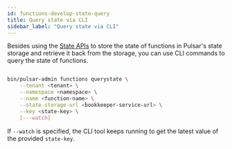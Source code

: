 ```yaml
---
id: functions-develop-state-query
title: Query state via CLI
sidebar_label: "Query state via CLI"
---
```


Besides using the [State APIs](functions-develop-state-api.md) to store the state of functions in Pulsar's state storage and retrieve it back from the storage, you can use CLI commands to query the state of functions.

```bash

bin/pulsar-admin functions querystate \
    --tenant <tenant> \
    --namespace <namespace> \
    --name <function-name> \
    --state-storage-url <bookkeeper-service-url> \
    --key <state-key> \
    [---watch]

```

If `--watch` is specified, the CLI tool keeps running to get the latest value of the provided `state-key`.

